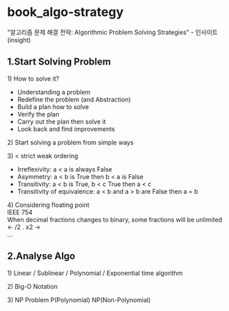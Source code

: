 # book_algo-strategy
"알고리즘 문제 해결 전략: Algorithmic Problem Solving Strategies" - 인사이트(insight)

1.Start Solving Problem
-----------------------

1\) How to solve it?
- Understanding a problem
- Redefine the problem (and Abstraction)
- Build a plan how to solve
- Verify the plan
- Carry out the plan then solve it
- Look back and find improvements

2\) Start solving a problem from simple ways

3\) < strict weak ordering  
- Irreflexivity: a < a is always False
- Asymmetry: a < b is True then b < a is False
- Transitivity: a < b is True, b < c True then a < c
- Transitivity of equivalence: a < b and a > b are False then a = b

4\) Considering floating point  
IEEE 754  
When decimal fractions changes to binary, some fractions will be unlimited <- /2 . x2 ->  
...


2.Analyse Algo
--------------

1\) Linear / Sublinear / Polynomial / Exponential time algorithm

2\) Big-O Notation

3\) NP Problem
P(Polynomial)
NP(Non-Polynomial)